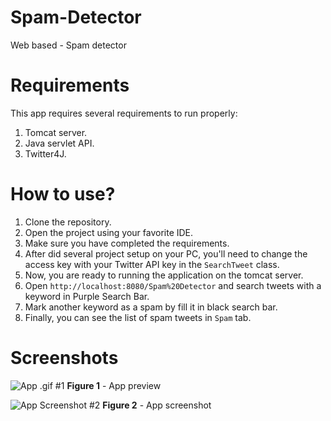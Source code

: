 # Spam-Detector
Web based -  Spam detector

# Requirements
This app requires several requirements to run properly:
1. Tomcat server.
2. Java servlet API.
3. Twitter4J.

# How to use?

1. Clone the repository.
2. Open the project using your favorite IDE.
3. Make sure you have completed the requirements.
4. After did several project setup on your PC, you'll need to change the access key with your Twitter API key in the `SearchTweet` class.
5. Now, you are ready to running the application on the tomcat server.
6. Open `http://localhost:8080/Spam%20Detector` and search tweets with a keyword in Purple Search Bar.
7. Mark another keyword as a spam by fill it in black search bar.
8. Finally, you can see the list of spam tweets in `Spam` tab.

# Screenshots

![App .gif #1](./screenshots/720p%20Screen%20Recording%202021-09-09%20at%2015.22.29.gif)
**Figure 1** - App preview

![App Screenshot #2](https://user-images.githubusercontent.com/33155685/132644544-19575763-f49f-42a9-94b1-1f3afcf511fe.png)
**Figure 2** - App screenshot
